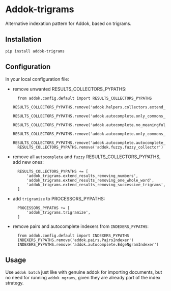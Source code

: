 # Addok-trigrams

Alternative indexation pattern for Addok, based on trigrams.


## Installation

    pip install addok-trigrams


## Configuration

In your local configuration file:

- remove unwanted RESULTS_COLLECTORS_PYPATHS:

        from addok.config.default import RESULTS_COLLECTORS_PYPATHS
        RESULTS_COLLECTORS_PYPATHS.remove('addok.helpers.collectors.extend_results_reducing_tokens')
        RESULTS_COLLECTORS_PYPATHS.remove('addok.autocomplete.only_commons_but_geohash_try_autocomplete_collector')
        RESULTS_COLLECTORS_PYPATHS.remove('addok.autocomplete.no_meaningful_but_common_try_autocomplete_collector')
        RESULTS_COLLECTORS_PYPATHS.remove('addok.autocomplete.only_commons_try_autocomplete_collector')
        RESULTS_COLLECTORS_PYPATHS.remove('addok.autocomplete.autocomplete_meaningful_collector')
        RESULTS_COLLECTORS_PYPATHS.remove('addok.fuzzy.fuzzy_collector')

- remove all `autocomplete` and `fuzzy` RESULTS_COLLECTORS_PYPATHS, add new ones:

        RESULTS_COLLECTORS_PYPATHS += [
            'addok_trigrams.extend_results_removing_numbers',
            'addok_trigrams.extend_results_removing_one_whole_word',
            'addok_trigrams.extend_results_removing_successive_trigrams',
        ]

- add `trigramize` to PROCESSORS_PYPATHS:

        PROCESSORS_PYPATHS += [
            'addok_trigrams.trigramize',
        ]

- remove pairs and autocomplete indexers from `INDEXERS_PYPATHS`:

        from addok.config.default import INDEXERS_PYPATHS
        INDEXERS_PYPATHS.remove('addok.pairs.PairsIndexer')
        INDEXERS_PYPATHS.remove('addok.autocomplete.EdgeNgramIndexer')


## Usage

Use `addok batch` just like with genuine addok for importing documents, but no
need for running `addok ngrams`, given they are already part of the index
strategy.
